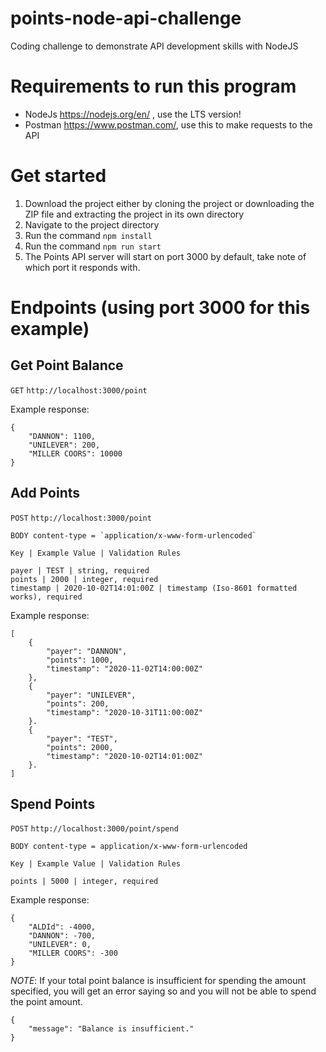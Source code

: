# points-node-api-challenge

Coding challenge to demonstrate API development skills with NodeJS

# Requirements to run this program

-   NodeJs https://nodejs.org/en/ , use the LTS version!
-   Postman https://www.postman.com/, use this to make requests to the API

# Get started

1. Download the project either by cloning the project or downloading the ZIP file and extracting the project in its own directory
2. Navigate to the project directory
3. Run the command `npm install`
4. Run the command `npm run start`
5. The Points API server will start on port 3000 by default, take note of which port it responds with.

# Endpoints (using port 3000 for this example)
## Get Point Balance
`GET` `http://localhost:3000/point`

Example response:
```
{
    "DANNON": 1100,
    "UNILEVER": 200,
    "MILLER COORS": 10000
}
```

## Add Points
`POST` `http://localhost:3000/point`

```
BODY content-type = `application/x-www-form-urlencoded`

Key | Example Value | Validation Rules

payer | TEST | string, required
points | 2000 | integer, required
timestamp | 2020-10-02T14:01:00Z | timestamp (Iso-8601 formatted works), required 
```

Example response:
```
[
    {
        "payer": "DANNON",
        "points": 1000,
        "timestamp": "2020-11-02T14:00:00Z"
    },
    {
        "payer": "UNILEVER",
        "points": 200,
        "timestamp": "2020-10-31T11:00:00Z"
    }.
    {
        "payer": "TEST",
        "points": 2000,
        "timestamp": "2020-10-02T14:01:00Z"
    }.
]
```

## Spend Points
`POST` `http://localhost:3000/point/spend`
```
BODY content-type = application/x-www-form-urlencoded

Key | Example Value | Validation Rules

points | 5000 | integer, required
```



Example response:
```
{
    "ALDId": -4000,
    "DANNON": -700,
    "UNILEVER": 0,
    "MILLER COORS": -300
}
```

*NOTE*: If your total point balance is insufficient for spending the amount specified, you will get an error saying so and you will not be able to spend the point amount.
```
{
    "message": "Balance is insufficient."
}
```
  
  
